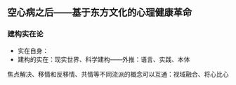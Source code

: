 ## 空心病之后——基于东方文化的心理健康革命
### 建构实在论
- 实在自身：
- 建构的实在：现实世界、科学建构——外推：语言、实践、本体

焦点解决、移情和反移情、共情等不同流派的概念可以互通：视域融合、将心比心





